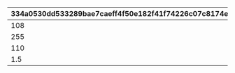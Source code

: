 |334a0530dd533289bae7caeff4f50e182f41f74226c07c8174ee6d243205bd3d|ed7c24fcac4f21ef71c112fede28a2965fba2a326acf4acff5dab3654504f71e|3f53ebc0a3324ee3f1941548aae7b08bbcfe31fb06cbcbf87df8a9af2786c91f|de9975f1d587ae53c748f8672cbc89508aed2cac059683948441583c73928ce3|
| --- | --- | --- | --- |
|108|105|1|111|
|255|160|2|350|
|110|105|3|120|
|1.5|2.5|4|0.5|